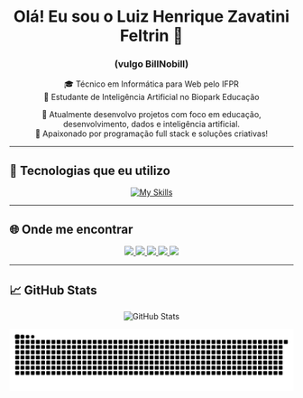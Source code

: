 <h1 align="center">Olá! Eu sou o Luiz Henrique Zavatini Feltrin 👋</h1>
<h3 align="center">(vulgo BillNobill)</h3>

<p align="center">
  🎓 Técnico em Informática para Web pelo IFPR<br>
  🤖 Estudante de Inteligência Artificial no Biopark Educação<br>
</p>

<p align="center">
  🔭 Atualmente desenvolvo projetos com foco em educação, desenvolvimento, dados e inteligência artificial.<br>
  💬 Apaixonado por programação full stack e soluções criativas!
</p>

---

## 🚀 Tecnologias que eu utilizo

<p align="center">
  <a href="https://skillicons.dev">
    <img src="https://skillicons.dev/icons?i=py,cpp,dart,flutter,html,css,js,mysql,vue,firebase,figma,github,postgres" alt="My Skills" />
  </a>
</p>

---

## 🌐 Onde me encontrar

<p align="center">
  <a href="https://github.com/BillNobill" target="_blank">
    <img src="https://img.shields.io/badge/-GitHub-181717?style=for-the-badge&logo=github&logoColor=white">
  </a>
  <a href="https://www.youtube.com/channel/UCI_FzK7ID_KQSvtSYm84KoQ" target="_blank">
    <img src="https://img.shields.io/badge/-YouTube-FF0000?style=for-the-badge&logo=youtube&logoColor=white">
  </a>
  <a href="https://www.instagram.com/luizhzf/" target="_blank">
    <img src="https://img.shields.io/badge/-Instagram-E4405F?style=for-the-badge&logo=instagram&logoColor=white">
  </a>
  <a href="https://www.twitch.tv/billnobill" target="_blank">
    <img src="https://img.shields.io/badge/-Twitch-9146FF?style=for-the-badge&logo=twitch&logoColor=white">
  </a>
  <a href="mailto:zavatini.feltrin@gmail.com" target="_blank">
    <img src="https://img.shields.io/badge/-Gmail-D14836?style=for-the-badge&logo=gmail&logoColor=white">
  </a>
</p>

---

## 📈 GitHub Stats

<p align="center">
  <img src="https://github-readme-stats.vercel.app/api?username=BillNobill&show_icons=true&theme=github_dark" alt="GitHub Stats">
</p>

<p align="center">
  <img src="https://github.com/BillNobill/BillNobill/blob/output/github-contribution-grid-snake.svg" alt="Snake Animation">
</p>
